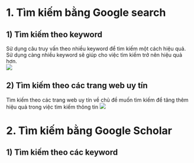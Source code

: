 # 1. Tìm kiếm bằng Google search <br>
## 1) Tìm kiếm theo keyword <br>
Sử dụng câu truy vấn theo nhiều keyword để tìm kiếm một cách hiệu quả. Sử dụng càng nhiều keyword sẽ giúp cho việc tìm kiếm trở nên hiệu quả hơn. <br>
![](https://github.com/tankien76/CS519.L11/blob/main/QT-SEARCH01/Capture.PNG)
## 2) Tìm kiếm theo các trang web uy tín
Tìm kiếm theo các trang web uy tín về chủ đề muốn tìm kiếm để tăng thêm hiệu quả trong việc tìm kiếm thông tin
![](https://github.com/tankien76/CS519.L11/blob/main/QT-SEARCH01/Capture1.PNG)
# 2. Tìm kiếm bằng Google Scholar
## 1) Tìm kiếm theo các keyword
